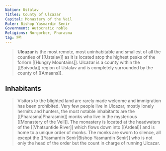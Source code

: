 ```yaml
---
Nation: Ustalav
Titles: County of Ulcazar
Capital: Monastery of the Veil
Ruler: Bishop Yasmardin Senir
Government: Autocratic noble
Religions: Norgorber, Pharasma
tag: 🗺️
---
```


> **Ulcazar** is the most remote, most uninhabitable and smallest of all the counties of [[Ustalav]] as it is located atop the highest peaks of the forlorn [[Hungry Mountains]]. Ulcazar is a county within the [[Soivoda]] region of Ustalav and is completely surrounded by the county of [[Amaans]].


## Inhabitants

> Visitors to the blighted land are rarely made welcome and immigration has been prohibited. Very few people live in Ulcazar, mostly lonely hermits and hunters, the most notable inhabitants are the [[Pharasma|Pharasmin]] monks who live in the mysterious [[Monastery of the Veil]]. The monastery is located at the headwaters of the [[Vhatsuntide River]] which flows down into [[Ardeal]] and is home to a unique order of monks. The monks are sworn to silence, all except the [[Yasmardin Senir|Bishop Yasmardin Senir]] who is not only the head of the order but the count in charge of running Ulcazar.








